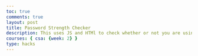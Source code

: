 ```yaml
---
toc: true
comments: true
layout: post
title: Password Strength Checker
description: This uses JS and HTMl to check whether or not you are using a strong password.
courses: { csa: {week: 2} }
type: hacks
---
```


<html>
<head>
    <style>
        .strength-bar {
            width: 100px;
            height: 20px;
            margin-top: 5px;
            transition: width 0.3s;
        }
        .very-weak { background-color: red; }
        .weak { background-color: orange; }
        .moderate { background-color: yellow; }
        .strong { background-color: green; }
    </style>
    <script>
        function vardyPassStrength(password) {
            const strengthBar = document.getElementById("strength-bar");
            const strengthIndicator = document.getElementById("strength-indicator");
            const suggestions = document.getElementById("suggestions");

            const hasUpperCase = /[A-Z]/.test(password);
            const hasLowerCase = /[a-z]/.test(password);
            const hasNumbers = /\d/.test(password);
            const hasSpecialChars = /[!@#$%^&*()_+{}\[\]:;<>,.?~\\/-]/.test(password);
            const isLongEnough = password.length >= 8;

            let strength = 0;

            if (hasUpperCase) strength++;
            if (hasLowerCase) strength++;
            if (hasNumbers) strength++;
            if (hasSpecialChars) strength++;
            if (isLongEnough) strength++;

            strengthBar.className = "strength-bar";
            suggestions.textContent = ""; // Clear previous suggestions
            
            if (strength === 0) {
                strengthBar.style.width = "25%";
                strengthBar.classList.add("very-weak");
                suggestions.textContent = "Add uppercase letters, lowercase letters, numbers, and special characters.";
            } else if (strength <= 2) {
                strengthBar.style.width = "50%";
                strengthBar.classList.add("weak");
                if (!hasUpperCase) suggestions.textContent += "Add uppercase letters. ";
                if (!hasLowerCase) suggestions.textContent += "Add lowercase letters. ";
                if (!hasNumbers) suggestions.textContent += "Add numbers. ";
                if (!hasSpecialChars) suggestions.textContent += "Add special characters.";
            } else if (strength <= 4) {
                strengthBar.style.width = "75%";
                strengthBar.classList.add("moderate");
                if (!hasNumbers) suggestions.textContent += "Add numbers. ";
                if (!hasSpecialChars) suggestions.textContent += "Add special characters.";
            } else {
                strengthBar.style.width = "100%";
                strengthBar.classList.add("strong");
            }

            strengthIndicator.textContent = suggestions.textContent ? "Suggestions: " + suggestions.textContent : "";
        }

        function JSPasswordInput() {
            const password = document.getElementById("password").value;
            vardyPassStrength(password);
        }
    </script>
</head>
<body>
    <label for="password">Enter your password:</label>
    <input type="text" id="password" placeholder="Enter your password" oninput="JSPasswordInput()">
    <div id="strength-indicator"></div>
    <div id="strength-bar"></div>
    <div id="suggestions"></div>
</body>
</html>
